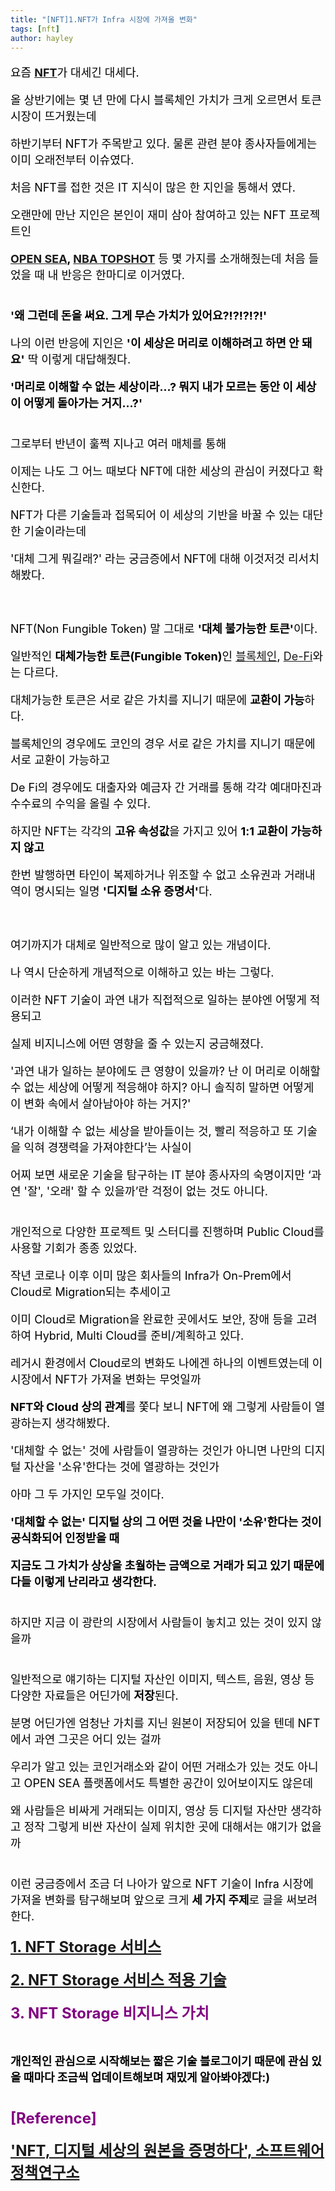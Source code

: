```yaml
---
title: "[NFT]1.NFT가 Infra 시장에 가져올 변화"
tags: [nft]
author: hayley
---
```

<html>
    <body>
        <font size="5" color="purple">
        <div>
        <font size="4" color="black"><p>요즘 <b><a href="https://ko.wikipedia.org/wiki/%EB%8C%80%EC%B2%B4_%EB%B6%88%EA%B0%80%EB%8A%A5_%ED%86%A0%ED%81%B0">NFT</a></b>가 대세긴 대세다.
        <br>    
        <p>올 상반기에는 몇 년 만에 다시 블록체인 가치가 크게 오르면서 토큰 시장이 뜨거웠는데
        <p>하반기부터 NFT가 주목받고 있다. 물론 관련 분야 종사자들에게는 이미 오래전부터 이슈였다.   
        <p> 처음 NFT를 접한 것은 IT 지식이 많은 한 지인을 통해서 였다.
        <p>오랜만에 만난 지인은 본인이 재미 삼아 참여하고 있는 NFT 프로젝트인
            <p><b><a href="https://opensea.io/">OPEN SEA</a>, <a href="https://maintenance.nbatopshot.com/">NBA TOPSHOT</a></b> 등 몇 가지를 소개해줬는데 처음 들었을 때 내 반응은 한마디로 이거였다.
        <br><br>
        <p><b>'왜 그런데 돈을 써요. 그게 무슨 가치가 있어요?!?!?!?!'</b> 
        <p>
        <p>나의 이런 반응에 지인은 <b>'이 세상은 머리로 이해하려고 하면 안 돼요'</b>  딱 이렇게 대답해줬다.
        <p>
        <p><b>'머리로 이해할 수 없는 세상이라...? 뭐지 내가 모르는 동안 이 세상이 어떻게 돌아가는 거지...?'</b>
        <br><br>
        <p>그로부터 반년이 훌쩍 지나고 여러 매체를 통해 
        <p>이제는 나도 그 어느 때보다 NFT에 대한 세상의 관심이 커졌다고 확신한다.
        <p>
        <p>NFT가 다른 기술들과 접목되어 이 세상의 기반을 바꿀 수 있는 대단한 기술이라는데 
        <p>'대체 그게 뭐길래?' 라는 궁금증에서 NFT에 대해 이것저것 리서치해봤다.
        <br><br><br>     
            <p>NFT(Non Fungible Token) 말 그대로 <b>'대체 불가능한 토큰'</b>이다.
            <p>일반적인 <b>대체가능한 토큰(Fungible Token)</b>인 <a href="https://ko.wikipedia.org/wiki/%EB%B8%94%EB%A1%9D%EC%B2%B4%EC%9D%B8">블록체인</a>, <a href="http://wiki.hash.kr/index.php/%EB%94%94%ED%8C%8C%EC%9D%B4">De-Fi</a>와는 다르다.
        <p>
            <p>대체가능한 토큰은 서로 같은 가치를 지니기 때문에 <b>교환이 가능</b>하다. 
        <p>블록체인의 경우에도 코인의 경우 서로 같은 가치를 지니기 때문에 서로 교환이 가능하고
        <p>De Fi의 경우에도 대출자와 예금자 간 거래를 통해 각각 예대마진과 수수료의 수익을 올릴 수 있다.
        <p>
            <p>하지만 NFT는 각각의 <b>고유 속성값</b>을 가지고 있어 <b>1:1 교환이 가능하지 않고</b>
            <p>한번 발행하면 타인이 복제하거나 위조할 수 없고 소유권과 거래내역이 명시되는 일명 <b>'디지털 소유 증명서'</b>다.
        <br><br><br> 
        <p>여기까지가 대체로 일반적으로 많이 알고 있는 개념이다. 
        <p>나 역시 단순하게 개념적으로 이해하고 있는 바는 그렇다.
        <p>
        <p>이러한 NFT 기술이 과연 내가 직접적으로 일하는 분야엔 어떻게 적용되고 
        <p>실제 비지니스에 어떤 영향을 줄 수 있는지 궁금해졌다.  
        <p>
        <p>'과연 내가 일하는 분야에도 큰 영향이 있을까? 난 이 머리로 이해할 수 없는 세상에 어떻게 적응해야 하지? 아니 솔직히 말하면 어떻게 이 변화 속에서 살아남아야 하는 거지?'
        <p>
        <p>‘내가 이해할 수 없는 세상을 받아들이는 것, 빨리 적응하고 또 기술을 익혀 경쟁력을 가져야한다’는 사실이 
        <p> 어찌 보면 새로운 기술을 탐구하는 IT 분야 종사자의 숙명이지만 ‘과연 '잘', '오래' 할 수 있을까’란 걱정이 없는 것도 아니다.  
        <br><br>
        <p>개인적으로 다양한 프로젝트 및 스터디를 진행하며 Public Cloud를 사용할 기회가 종종 있었다.
        <p>작년 코로나 이후 이미 많은 회사들의 Infra가 On-Prem에서 Cloud로 Migration되는 추세이고
        <p>이미 Cloud로 Migration을 완료한 곳에서도 보안, 장애 등을 고려하여 Hybrid, Multi Cloud를 준비/계획하고 있다.
        <p>
        <p>레거시 환경에서 Cloud로의 변화도 나에겐 하나의 이벤트였는데 이 시장에서 NFT가 가져올 변화는 무엇일까
            <p><b>NFT와 Cloud 상의 관계</b>를 쫓다 보니 NFT에 왜 그렇게 사람들이 열광하는지 생각해봤다.
        <p>'대체할 수 없는' 것에 사람들이 열광하는 것인가 아니면 나만의 디지털 자산을 '소유'한다는 것에 열광하는 것인가
        <p>
        <p>아마 그 두 가지인 모두일 것이다.
        <p><b>'대체할 수 없는' 디지털 상의 그 어떤 것을 나만이 '소유'한다는 것이 공식화되어 인정받을 때</b>
        <p><b>지금도 그 가치가 상상을 초월하는 금액으로 거래가 되고 있기 때문에 다들 이렇게 난리라고 생각한다.  </b>
        <br><br>
        <p>하지만 지금 이 광란의 시장에서 사람들이 놓치고 있는 것이 있지 않을까
        <br><br>
            <p>일반적으로 얘기하는 디지털 자산인 이미지, 텍스트, 음원, 영상 등 다양한 자료들은 어딘가에 <b>저장</b>된다.
        <p>분명 어딘가엔 엄청난 가치를 지닌 원본이 저장되어 있을 텐데 NFT에서 과연 그곳은 어디 있는 걸까
        <p>우리가 알고 있는 코인거래소와 같이 어떤 거래소가 있는 것도 아니고 OPEN SEA 플랫폼에서도 특별한 공간이 있어보이지도 않은데
        <p>왜 사람들은 비싸게 거래되는 이미지, 영상 등 디지털 자산만 생각하고 정작 그렇게 비싼 자산이 실제 위치한 곳에 대해서는 얘기가 없을까
        <br><br>
            <p>이런 궁금증에서 조금 더 나아가 앞으로 NFT 기술이 Infra 시장에 가져올 변화를 탐구해보며 앞으로 크게 <b>세 가지 주제</b>로 글을 써보려 한다.
        <font size="5" color="purple">
        <p><b>  <a href="https://hayleyshim.github.io/blog/nftstorage2">1. NFT Storage 서비스</a>
        <p><b>  <a href="https://hayleyshim.github.io/blog/nftstorage3">2. NFT Storage 서비스 적용 기술</a>
        <p><b>  3. NFT Storage 비지니스 가치</b>
        <br><br>
        <p> <font size="4" color="black"><b>개인적인 관심</b>으로 시작해보는 짧은 기술 블로그이기 때문에 관심 있을 때마다 조금씩 업데이트해보며 재밌게 알아봐야겠다:)
         <br><br>
          <p> <font size="5" color="purple">[Reference]
          <p><a href="https://spri.kr/posts/view/23297?code=industry_trend"> 'NFT, 디지털 세상의 원본을 증명하다', 소프트웨어정책연구소 
     
          
    



